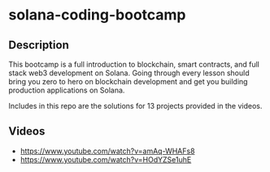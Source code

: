 # solana-coding-bootcamp

## Description

This bootcamp is a full introduction to blockchain, smart contracts, and full stack web3 development on Solana. Going through every lesson should bring you zero to hero on blockchain development and get you building production applications on Solana.

Includes in this repo are the solutions for 13 projects provided in the videos.

## Videos
* https://www.youtube.com/watch?v=amAq-WHAFs8
* https://www.youtube.com/watch?v=HOdYZSe1uhE